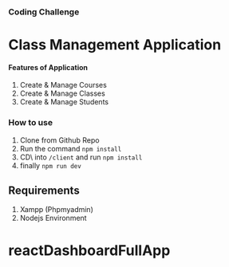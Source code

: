 ### Coding Challenge

# Class Management Application


#### Features of Application
1. Create & Manage Courses
2. Create & Manage Classes
3. Create & Manage Students

### How to use
1. Clone from Github Repo
2. Run the command `npm install`
3. CD\ into `/client` and run `npm install`
4. finally `npm run dev`

## Requirements

1. Xampp (Phpmyadmin)
2. Nodejs Environment

# reactDashboardFullApp
